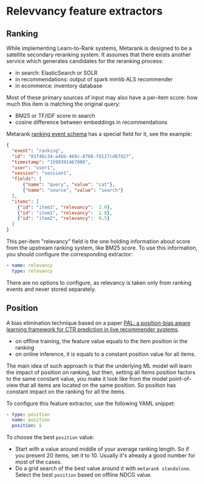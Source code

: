 # Relevvancy feature extractors

## Ranking

While implementing Learn-to-Rank systems, Metarank is designed to be a satellite secondary reranking system. It 
assumes that there exists another service which generates candidates for the reranking process:
* in search: ElasticSearch or SOLR
* in recommendations: output of spark mmlib ALS recommender
* in ecommerce: inventory database

Most of these primary sources of input may also have a per-item score: how much this item is matching the original query:
* BM25 or TF/IDF score in search
* cosine difference between embeddings in recommendations

Metarank [ranking event schema](../../event-schema.md) has a special field for it, see the example: 
```json
{
  "event": "ranking",
  "id": "81f46c34-a4bb-469c-8708-f8127cd67d27",
  "timestamp": "1599391467000",
  "user": "user1",
  "session": "session1",
  "fields": [
      {"name": "query", "value": "cat"},
      {"name": "source", "value": "search"}
  ],
  "items": [
    {"id": "item3", "relevancy":  2.0},
    {"id": "item1", "relevancy":  1.0},
    {"id": "item2", "relevancy":  0.5} 
  ]
}
```

This per-item "relevancy" field is the one holding information about score from the upstream ranking system, like BM25 score.
To use this information, you should configure the corresponding extractor:
```yaml
- name: relevancy
  type: relevancy
```

There are no options to configure, as relevancy is taken only from ranking events and never stored separately.

## Position

A bias elimination technique based on a paper [PAL: a position-bias aware learning framework for CTR prediction in live recommender systems](https://www.researchgate.net/publication/335771749_PAL_a_position-bias_aware_learning_framework_for_CTR_prediction_in_live_recommender_systems).
* on offline training, the feature value equals to the item position in the ranking
* on online inference, it is equals to a constant position value for all items.

The main idea of such approach is that the underlying ML model will learn the impact of position on ranking, but then,
setting all items position factors to the same constant value, you make it look like from the model point-of-view that
all items are located on the same position. So position has constant impact on the ranking for all the items.

To configure this feature extractor, use the following YAML snippet:
```yaml
- type: position
  name: position
  position: 5
```

To choose the best `position` value:
* Start with a value around middle of your average ranking length. So if you present 20 items, set it to 10. Usually it's
  already a good number for most of the cases.
* Do a grid search of the best value around it with `metarank standalone`. Select the best `position` based on offline NDCG value.

